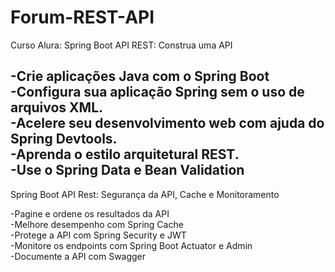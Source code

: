 # Forum-REST-API

Curso Alura:   Spring Boot API REST: Construa uma API

-Crie aplicações Java com o Spring Boot                                                                                                                                   
-Configura sua aplicação Spring sem o uso de arquivos XML.                                                                                                            
-Acelere seu desenvolvimento web com ajuda do Spring Devtools.                                                                                                            
-Aprenda o estilo arquitetural REST.                                                                                                                                  
-Use o Spring Data e Bean Validation                                                                                                                                  
---------------------------------------------------------------------------------------------

Spring Boot API Rest: Segurança da API, Cache e Monitoramento                                                                                                        

-Pagine e ordene os resultados da API                                                                                                                                 
-Melhore desempenho com Spring Cache                                                                                                                                  
-Protege a API com Spring Security e JWT                                                                                                                              
-Monitore os endpoints com Spring Boot Actuator e Admin                                                                                                              
-Documente a API com Swagger
